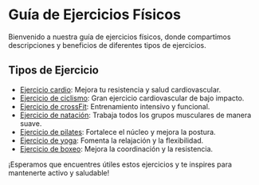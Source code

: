 # Guía de Ejercicios Físicos

Bienvenido a nuestra guía de ejercicios físicos, donde compartimos descripciones y beneficios de diferentes tipos de ejercicios.

## Tipos de Ejercicio

- [Ejercicio cardio](ejercicios/cardio.md): Mejora tu resistencia y salud cardiovascular.
- [Ejercicio de ciclismo](ejercicios/ciclismo.md): Gran ejercicio cardiovascular de bajo impacto.
- [Ejercicio de crossFit](ejercicios/crossfit.md): Entrenamiento intensivo y funcional.
- [Ejercicio de natación](ejercicios/natacion.md): Trabaja todos los grupos musculares de manera suave.
- [Ejercicio de pilates](ejercicios/pilates.md): Fortalece el núcleo y mejora la postura.
- [Ejercicio de yoga](ejercicios/yoga.md): Fomenta la relajación y la flexibilidad.
- [Ejercicio de boxeo](ejercicios/boxeo.md): Mejora la coordinación y la resistencia.


¡Esperamos que encuentres útiles estos ejercicios y te inspires para mantenerte activo y saludable!